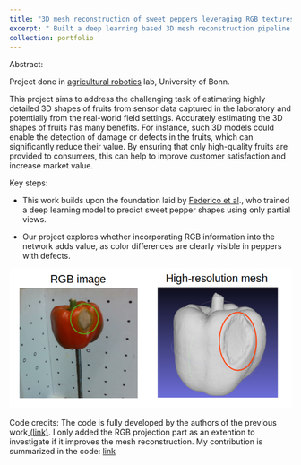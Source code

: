 ```yaml
---
title: "3D mesh reconstruction of sweet peppers leveraging RGB textures"
excerpt: " Built a deep learning based 3D mesh reconstruction pipeline that uses color information in addition to point cloud to reconstruct meshes  <br/><img src='/images/mesh_reconstruction.png'>"
collection: portfolio
---
```

Abstract:

Project done in [agricultural robotics](https://agrobotics.uni-bonn.de/) lab, University of Bonn.

This project aims to address the challenging task of estimating highly detailed 3D shapes of fruits from sensor data captured in the laboratory and potentially
from the real-world field settings. Accurately estimating the 3D shapes of fruits has many benefits. For instance, such 3D models could enable the detection of damage or defects in the fruits, which can significantly reduce their value. By ensuring that only high-quality fruits are provided to consumers, this can help to improve customer
satisfaction and increase market value.

Key steps:

- This work builds upon the foundation laid by [Federico et al](https://www.ipb.uni-bonn.de/wp-content/papercite-data/pdf/magistri2024icra.pdf)., who trained a deep learning model to predict sweet pepper shapes using only partial views.

* Our project explores whether incorporating RGB information into the network adds value, as color differences are clearly visible in peppers with defects.

![pepper_mesh](/images/mesh_reconstruction.png)

Code credits:
The code is fully developed by the authors of the previous work[ (link)](https://github.com/PRBonn/TCoRe). I only added the RGB projection part as an extention to investigate if it improves the mesh reconstruction. My contribution is summarized in the code: [link](https://github.com/bharathsanthanam94/sweet_pepper_reconstruction)

